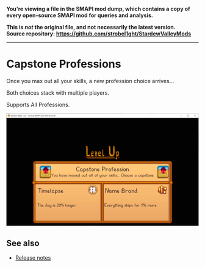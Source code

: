 **You're viewing a file in the SMAPI mod dump, which contains a copy of every open-source SMAPI mod
for queries and analysis.**

**This is _not_ the original file, and not necessarily the latest version.**  
**Source repository: https://github.com/strobel1ght/StardewValleyMods**

----

# Capstone Professions
Once you max out all your skills, a new profession choice arrives...

Both choices stack with multiple players.

Supports All Professions.

![](screenshot.png)

## See also
* [Release notes](release-notes.md)
